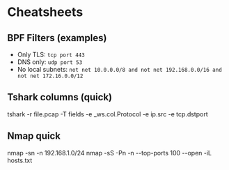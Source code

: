 # Cheatsheets

## BPF Filters (examples)
- Only TLS: `tcp port 443`
- DNS only: `udp port 53`
- No local subnets: `not net 10.0.0.0/8 and not net 192.168.0.0/16 and not net 172.16.0.0/12`

## Tshark columns (quick)
tshark -r file.pcap -T fields -e _ws.col.Protocol -e ip.src -e tcp.dstport

## Nmap quick
nmap -sn -n 192.168.1.0/24
nmap -sS -Pn -n --top-ports 100 --open -iL hosts.txt
